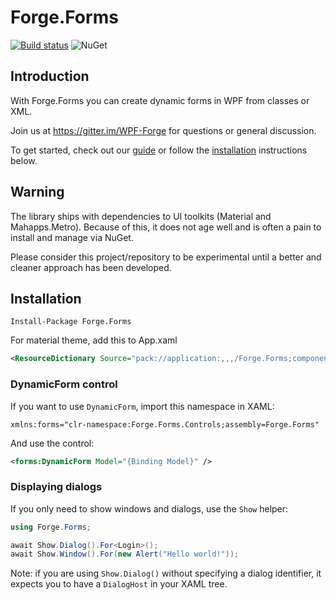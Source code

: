 # Forge.Forms

[![Build status](https://ci.appveyor.com/api/projects/status/dgimwxv2wlkh7go3/branch/master?svg=true)](https://ci.appveyor.com/project/EdonGashi/forge-forms/branch/master)
![NuGet](https://img.shields.io/nuget/v/Forge.Forms.svg)


## Introduction

With Forge.Forms you can create dynamic forms in WPF from classes or XML.

Join us at https://gitter.im/WPF-Forge for questions or general discussion.

To get started, check out our [guide](https://wpf-forge.github.io/Forge.Forms/guides/getting-started)
or follow the [installation](#installation) instructions below.

## Warning

The library ships with dependencies to UI toolkits (Material and Mahapps.Metro).
Because of this, it does not age well and is often a pain to install and manage via NuGet.

Please consider this project/repository to be experimental until a better and cleaner approach has been developed.

## Installation

```
Install-Package Forge.Forms
```

For material theme, add this to App.xaml

```xml
<ResourceDictionary Source="pack://application:,,,/Forge.Forms;component/Themes/Material.xaml" />
```

### DynamicForm control

If you want to use `DynamicForm`, import this namespace in XAML:

```
xmlns:forms="clr-namespace:Forge.Forms.Controls;assembly=Forge.Forms"
```

And use the control:

```xml
<forms:DynamicForm Model="{Binding Model}" />
```

### Displaying dialogs

If you only need to show windows and dialogs, use the `Show` helper:

```csharp
using Forge.Forms;

await Show.Dialog().For<Login>();
await Show.Window().For(new Alert("Hello world!"));
```

Note: if you are using `Show.Dialog()` without specifying a dialog identifier, it expects you to have a `DialogHost` in your XAML tree.
